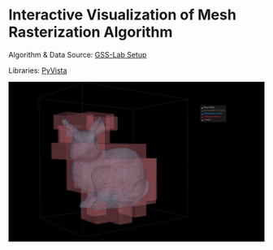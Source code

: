 # Interactive Visualization of Mesh Rasterization Algorithm

Algorithm & Data Source: [GSS-Lab Setup](https://github.com/shervinazadi/GSS_PyHou_Setup)

Libraries: [PyVista](https://docs.pyvista.org/index.html)

![](https://github.com/shervinazadi/Notebook_Visualization/blob/master/VIS/PY_Rasterization/Rasterization.png)
